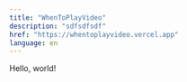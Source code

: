 ```yaml
---
title: "WhenToPlayVideo"
description: "sdfsdfsdf"
href: "https://whentoplayvideo.vercel.app"
language: en
---
```


Hello, world!
